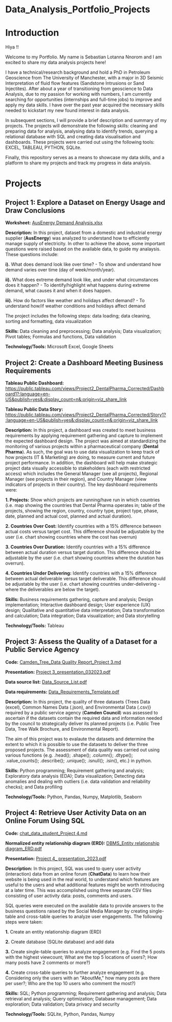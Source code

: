 # Data_Analysis_Portfolio_Projects
# Introduction
Hiya !!

Welcome to my Portfolio. My name is Sebastian Lotanna Nnorom and I am excited to share my data analysis projects here!

I have a technical/research background and hold a PhD in Petroleum Geoscience from The University of Manchester, with a major in 3D Seismic Interpretation of fluid flow features (Sandstone Intrusions or Sand Injectites). After about a year of transitioning from geoscience to Data Analysis, due to my passion for working with numbers, I am currently searching for opportunities (internships and full-time jobs) to improve and apply my data skills. I have over the past year acquired the necessary skills needed to kickstart my new found interest in data analysis.

In subsequent sections, I will provide a brief description and summary of my projects. The projects will demonstrate the following skills: cleaning and preparing data for analysis, analysing data to identify trends, querying a relational database with SQL and creating data visualisation and dashboards. These projects were carried out using the following tools: EXCEL, TABLEAU, PYTHON, SQLite.

Finally, this repository serves as a means to showcase my data skills, and a platform to share my projects and track my progress in data analysis.

# Projects
## Project 1: Explore a Dataset on Energy Usage and Draw Conclusions

**Worksheet:** [AusEnergy Demand Analysis.xlsx](https://github.com/Sebastian-TheDataDetective/Data_Analysis_Portfolio/files/11343021/AusEnergy.Demand.Analysis.xlsx)

**Description:** In this project, dataset from a domestic and industrial energy supplier (**AusEnergy**) was analyzed to understand how to efficiently manage supply of electricity. In other to achieve the above, some important questions were raised based on the available data, to guide my analaysis. These questions include:

**i).** What does demand look like over time? - To show and understand how demand varies over time (day of week/month/year). 

**ii).** What does extreme demand look like, and under what circumstances does it happen? - To identify/highlight what happens during extreme demand, what causes it and when it does happen. 

**iii).** How do factors like weather and holidays affect demand? - To understand how/if weather conditions and holidays affect demand

The project includes the following steps: data loading; data cleaning, sorting and formatting, data visualization

**Skills:** Data cleaning and preprocessing; Data analysis; Data visualization; Pivot tables; Formulas and functions, Data validation

**Technology/Tools:** Microsoft Excel, Google Sheets


## Project 2: Create a Dashboard Meeting Business Requirements

**Tableau Public Dashboard:** https://public.tableau.com/views/Project2_DentalPharma_Corrected/Dashboard1?:language=en-US&publish=yes&:display_count=n&:origin=viz_share_link  

**Tableau Public Data Story:** https://public.tableau.com/views/Project2_DentalPharma_Corrected/Story1?:language=en-US&publish=yes&:display_count=n&:origin=viz_share_link 

**Description:** In this project, a dashboard was created to meet business requirements by applying requirement gathering and capture to implement the expected dashboard design. The project was aimed at standardizing the monitoring of various projects within a pharmaceutical company (**Dental Pharma**). As such, the goal was to use data visualization to keep track of how projects (IT & Marketing) are doing, to measure current and future project performance. In addition, the dashboard will help make strategic project data visually accessible to stakeholders (each with restricted access) which includes the General Manager (see all projects), Regional Manager (see projects in their region), and Country Manager (view indicators of projects in their country). The key dashboard requirements were: 

**1. Projects:** Show which projects are running/have run in which countries (i.e. map showing the countries that Dental Pharma operates in; table of the projects, showing the region, country, country type, project type, phase, date,     planned and actual cost, planned and actual duration).

**2. Countries Over Cost:** Identify countries with a 15% difference between actual costs versus target cost. This difference should be adjustable by the user (i.e. chart showing countries where the cost has overrun)

**3. Countries Over Duration:** Identify countries with a 15% difference between actual duration versus target duration. This difference should be adjustable by the user (i.e. chart showing countries where the duration has overrun).

**4. Countries Under Delivering:** Identify countries with a 15% difference between actual deliverable versus target deliverable. This difference should be adjustable by the user (i.e. chart showing countries under-delivering - where the
deliverables are below the target).

**Skills:** Business requirements gathering, capture and analysis; Design implementation; Interactive dashboard design; User experience (UX) design; Qualitative and quantitative data interpretation; Data transformation and calculation; Data integration; Data visualization; and Data storytelling

**Technology/Tools:** Tableau



## Project 3: Assess the Quality of a Dataset for a Public Service Agency

**Code:** [Camden_Tree_Data Quality Report_Project 3.md](https://github.com/Sebastian-TheDataDetective/Data_Analysis_Portfolio/files/11602583/Camden_Tree_Data.Quality.Report_Project.3.md)

**Presentation:** [Project 3_presentation_032023.pdf](https://github.com/Sebastian-TheDataDetective/Data_Analysis_Portfolio/files/11602247/Project.3_presentation_032023.pdf)

**Data source list:**  [Data_Source_List.pdf](https://github.com/Sebastian-TheDataDetective/Data_Analysis_Portfolio/files/11602201/Data_Source_List.pdf)

**Data requirements:** [Data_Requirements_Template.pdf](https://github.com/Sebastian-TheDataDetective/Data_Analysis_Portfolio/files/11602197/Data_Requirements_Template.pdf)


**Description:** In this project, the quality of three datasets {Trees Data (excel), Common Names Data (.json), and Environmental Data (.csv)} required by a public service agency (**Camden Council**) was assessed to ascertain if the datasets contain the required data and information needed by the council to strategically deliver its planned projects (i.e. Public Tree Data, Tree Walk Brochure, and Environmental Report). 

The aim of this project was to evalaute the datasets and determine the extent to which it is possible to use the datasets to deliver the three proposed projects. The assessment of data quality was carried out using various functions {e.g. .head(); .shape(); .column(); .dtype(); .value_counts(); .describe(); .unique(); .isnull(); .isin(), etc.} in python. 

**Skills:** Python programming; Requirement gathering and analysis; Exploratory data analysis (EDA); Data visualization; Detecting data anomalies and dealing with outliers (i.e. data validation and reliability checks); and Data profiling  

**Technology/Tools:** Python, Pandas, Numpy, Matplotlib, Seaborn


## Project 4: Retrieve User Activity Data on an Online Forum Using SQL

**Code:** [chat_data_student_Project 4.md](https://github.com/Sebastian-TheDataDetective/Data_Analysis_Portfolio/files/11604274/chat_data_student_Project.4.md)

**Normalized entity relationship diagram (ERD):** [DBMS_Entity relationship diagram_ERD.pdf](https://github.com/Sebastian-TheDataDetective/Data_Analysis_Portfolio/files/11604397/DBMS_Entity.relationship.diagram_ERD.pdf)

**Presentation:**  [Project 4_ presentation_2023.pdf](https://github.com/Sebastian-TheDataDetective/Data_Analysis_Portfolio/files/11604417/Project.4_.presentation_2023.pdf)

**Description:** In this project, SQL was used to query user activity (interaction) data from an online forum (**ChatData**) to learn how their website is being used in the real world, to understand which features are useful to the users and what additional features might be worth introducing at a later time. This was accomplished using three separate CSV files consisting of user activity data: posts, comments and users.

SQL queries were executed on the available data to provide answers to the business questions raised by the Social Media Manager by creating single-table and cross-table queries to analyze user engagements. The following steps were taken:

   **1.** Create an entity relationship diagram (ERD)

   **2.** Create database (SQLite database) and add data

   **3.** Create single-table queries to analyze engagement (e.g. Find the 5 posts with the highest viewcount; What are the top 5 locations of users?; How many posts have 2 comments or more?)

   **4.** Create cross-table queries to further analyze engagement (e.g. Considering only the users with an "AboutMe," how many posts are there per user?; Who are the top 10 users who comment the most?)

**Skills:** SQL; Python programming; Requirement gathering and analysis; Data retrieval and analysis; Query optimization; Database management; Data exploration; Data validation; Data privacy and security  

**Technology/Tools:** SQLite, Python, Pandas, Numpy  
